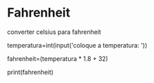 # Fahrenheit
converter celsius para fahrenheit

temperatura=int(input('coloque a temperatura:  '))

fahrenheit=(temperatura * 1.8 + 32)

print(fahrenheit) 


